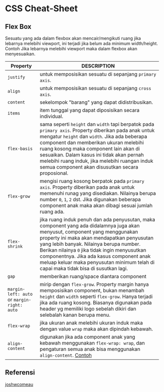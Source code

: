 # CSS Cheat-Sheet

## Flex Box
Sesuatu yang ada dalam flexbox akan mencair/mengikuti ruang jika lebarnya melebihi viewport, ini terjadi jika belum ada minimum width/height. Contoh Jika lebarnya melebihi viewport maka dalam flexbox akan menyesuaikan.

Property | DESCRIPTION
---|---
`justify` | untuk memposisikan sesuatu di sepanjang `primary axis`.
`align` | untuk memposisikan sesuatu di sepanjang `cross axis`.
`content` | sekelompok "barang" yang dapat didistribusikan.
`items` | item tunggal yang dapat diposisikan secara individual.
`flex-basis` | sama seperti `height` dan `width` tapi berpatok pada `primary axis`. Property diberikan pada anak untuk mengatur `height` dan `width`. Jika ada beberapa component dan memberikan ukuran melebihi ruang kosong maka component lain akan di sesuaikan. Dalam kasus ini tidak akan pernah melebihi ruang induk, jika melebihi ruangan induk semua component akan disusutkan secara proposional.
`flex-grow` | mengisi ruang kosong berpatok pada `primary axis`. Property diberikan pada anak untuk memenuhi runag yang disediakan. Nilainya berupa number `0`, `1`, `2` dst. Jika digunakan beberapa component anak maka akan dibagi sesuai jumlah ruang ada.
`flex-shrink` | jika ruang induk penuh dan ada penyusutan, maka component yang ada didalamnya juga akan menyusut, component yang menggunakan property ini maka akan mendapatkan penyusutan yang lebih banyak. Nilainya berupa number. Berikan nilainya `0` jika tidak ingin menyusutkan componentnya. Jika ada kasus component anak meluap keluar maka penyusutan minimum telah di capai maka tidak bisa di susutkan lagi.
`gap` | memberikan ruang/space diantara component
`margin-left: auto` or `margin-right: auto` | mirip dengan `flex-grow`. Property margin hanya memposisikan component, bukan menambah `height` dan `width` seperti `flex-grow`. Hanya terjadi jika ada ruang kosong. Biasanya digunakan pada header yg memiliki logo sebelah dikiri dan selebalah kanan berupa menu.
`flex-wrap` | jika ukuran anak melebihi ukuran induk maka dengan value `wrap` maka akan dipindah kebawah.
`align-content` | digunakan jika ada component anak yang kebawah menggunakan `flex-wrap: wrap`, dan pengaturan semua anak bisa menggunakan `align-content`. [Contoh](https://www.joshwcomeau.com/css/interactive-guide-to-flexbox/#wrapping-14)

## Referensi
[joshwcomeau](https://www.joshwcomeau.com/css/interactive-guide-to-flexbox/)